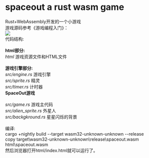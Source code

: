 # spaceout a rust wasm game
Rust+WebAssembly开发的一个小游戏<br/>
游戏源码参考《游戏编程入门》：<br />
<img src="https://img3.doubanio.com/lpic/s26278533.jpg" /><br />
代码结构:<br /><br />
<b>html部分:</b><br />
<i>html</i> 游戏资源文件和HTML文件<br /><br />
<b>游戏引擎部分:</b><br />
<i>src/engine.rs</i> 游戏引擎<br />
<i>src/sprite.rs</i> 精灵<br />
<i>src/timer.rs</i> 计时器<br />
<b>SpaceOut游戏</b><br /><br />
<i>src/game.rs</i> 游戏主代码<br />
<i>src/alien_sprite.rs</i> 外星人<br />
<i>src/backgkround.rs</i> 星星闪烁的背景<br /><br />
编译:<br />
cargo  +nightly build --target wasm32-unknown-unknown --release<br />
copy target\wasm32-unknown-unknown\release\spaceout.wasm html\spaceout.wasm<br />
然后浏览器打开html/index.html就可以运行了。<br />
